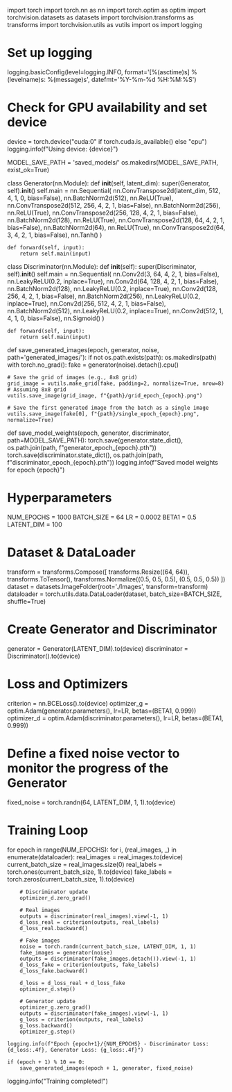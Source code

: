 import torch
import torch.nn as nn
import torch.optim as optim
import torchvision.datasets as datasets
import torchvision.transforms as transforms
import torchvision.utils as vutils
import os
import logging

# Set up logging
logging.basicConfig(level=logging.INFO, 
                    format='[%(asctime)s] %(levelname)s: %(message)s',
                    datefmt='%Y-%m-%d %H:%M:%S')

# Check for GPU availability and set device
device = torch.device("cuda:0" if torch.cuda.is_available() else "cpu")
logging.info(f"Using device: {device}")

MODEL_SAVE_PATH = 'saved_models/'
os.makedirs(MODEL_SAVE_PATH, exist_ok=True)


class Generator(nn.Module):
    def __init__(self, latent_dim):
        super(Generator, self).__init__()
        self.main = nn.Sequential(
            nn.ConvTranspose2d(latent_dim, 512, 4, 1, 0, bias=False),
            nn.BatchNorm2d(512),
            nn.ReLU(True),
            nn.ConvTranspose2d(512, 256, 4, 2, 1, bias=False),
            nn.BatchNorm2d(256),
            nn.ReLU(True),
            nn.ConvTranspose2d(256, 128, 4, 2, 1, bias=False),
            nn.BatchNorm2d(128),
            nn.ReLU(True),
            nn.ConvTranspose2d(128, 64, 4, 2, 1, bias=False),
            nn.BatchNorm2d(64),
            nn.ReLU(True),
            nn.ConvTranspose2d(64, 3, 4, 2, 1, bias=False),
            nn.Tanh()
        )

    def forward(self, input):
        return self.main(input)

class Discriminator(nn.Module):
    def __init__(self):
        super(Discriminator, self).__init__()
        self.main = nn.Sequential(
            nn.Conv2d(3, 64, 4, 2, 1, bias=False),
            nn.LeakyReLU(0.2, inplace=True),
            nn.Conv2d(64, 128, 4, 2, 1, bias=False),
            nn.BatchNorm2d(128),
            nn.LeakyReLU(0.2, inplace=True),
            nn.Conv2d(128, 256, 4, 2, 1, bias=False),
            nn.BatchNorm2d(256),
            nn.LeakyReLU(0.2, inplace=True),
            nn.Conv2d(256, 512, 4, 2, 1, bias=False),
            nn.BatchNorm2d(512),
            nn.LeakyReLU(0.2, inplace=True),
            nn.Conv2d(512, 1, 4, 1, 0, bias=False),
            nn.Sigmoid()
        )

    def forward(self, input):
        return self.main(input)


def save_generated_images(epoch, generator, noise, path='generated_images/'):
    if not os.path.exists(path):
        os.makedirs(path)
    with torch.no_grad():
        fake = generator(noise).detach().cpu()
    
    # Save the grid of images (e.g., 8x8 grid)
    grid_image = vutils.make_grid(fake, padding=2, normalize=True, nrow=8) # Assuming 8x8 grid
    vutils.save_image(grid_image, f"{path}/grid_epoch_{epoch}.png")
    
    # Save the first generated image from the batch as a single image
    vutils.save_image(fake[0], f"{path}/single_epoch_{epoch}.png", normalize=True)

def save_model_weights(epoch, generator, discriminator, path=MODEL_SAVE_PATH):
    torch.save(generator.state_dict(), os.path.join(path, f"generator_epoch_{epoch}.pth"))
    torch.save(discriminator.state_dict(), os.path.join(path, f"discriminator_epoch_{epoch}.pth"))
    logging.info(f"Saved model weights for epoch {epoch}")

# Hyperparameters
NUM_EPOCHS = 1000
BATCH_SIZE = 64
LR = 0.0002
BETA1 = 0.5
LATENT_DIM = 100

# Dataset & DataLoader
transform = transforms.Compose([
    transforms.Resize((64, 64)),
    transforms.ToTensor(),
    transforms.Normalize((0.5, 0.5, 0.5), (0.5, 0.5, 0.5))
])
dataset = datasets.ImageFolder(root='./Images', transform=transform)
dataloader = torch.utils.data.DataLoader(dataset, batch_size=BATCH_SIZE, shuffle=True)

# Create Generator and Discriminator
generator = Generator(LATENT_DIM).to(device)
discriminator = Discriminator().to(device)

# Loss and Optimizers
criterion = nn.BCELoss().to(device)
optimizer_g = optim.Adam(generator.parameters(), lr=LR, betas=(BETA1, 0.999))
optimizer_d = optim.Adam(discriminator.parameters(), lr=LR, betas=(BETA1, 0.999))

# Define a fixed noise vector to monitor the progress of the Generator
fixed_noise = torch.randn(64, LATENT_DIM, 1, 1).to(device)

# Training Loop
for epoch in range(NUM_EPOCHS):
    for i, (real_images, _) in enumerate(dataloader):
        real_images = real_images.to(device)
        current_batch_size = real_images.size(0)
        real_labels = torch.ones(current_batch_size, 1).to(device)
        fake_labels = torch.zeros(current_batch_size, 1).to(device)
        
        # Discriminator update
        optimizer_d.zero_grad()

        # Real images
        outputs = discriminator(real_images).view(-1, 1)
        d_loss_real = criterion(outputs, real_labels)
        d_loss_real.backward()

        # Fake images
        noise = torch.randn(current_batch_size, LATENT_DIM, 1, 1)
        fake_images = generator(noise)
        outputs = discriminator(fake_images.detach()).view(-1, 1)
        d_loss_fake = criterion(outputs, fake_labels)
        d_loss_fake.backward()

        d_loss = d_loss_real + d_loss_fake
        optimizer_d.step()

        # Generator update
        optimizer_g.zero_grad()
        outputs = discriminator(fake_images).view(-1, 1)
        g_loss = criterion(outputs, real_labels)
        g_loss.backward()
        optimizer_g.step()

    logging.info(f"Epoch {epoch+1}/{NUM_EPOCHS} - Discriminator Loss: {d_loss:.4f}, Generator Loss: {g_loss:.4f}")

    if (epoch + 1) % 10 == 0:
        save_generated_images(epoch + 1, generator, fixed_noise)

logging.info("Training completed!")
